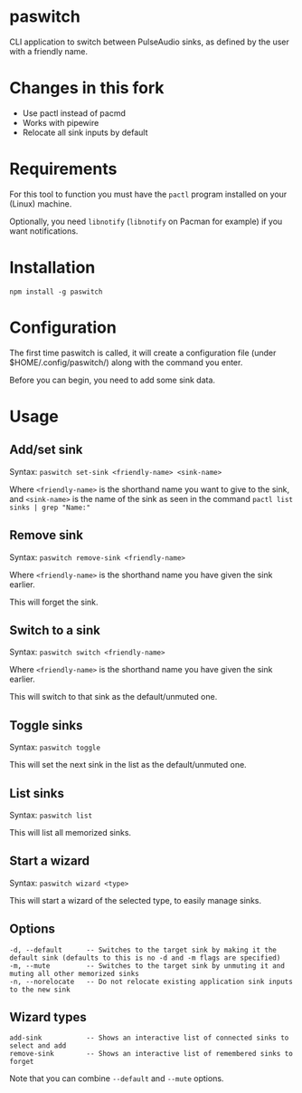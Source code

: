# paswitch

CLI application to switch between PulseAudio sinks, as defined by the user with a friendly name.

# Changes in this fork

- Use pactl instead of pacmd
- Works with pipewire
- Relocate all sink inputs by default

# Requirements

For this tool to function you must have the `pactl` program installed on your (Linux) machine.

Optionally, you need `libnotify` (`libnotify` on Pacman for example) if you want notifications.

# Installation

`npm install -g paswitch`

# Configuration

The first time paswitch is called, it will create a configuration file (under $HOME/.config/paswitch/) along with the command you enter.

Before you can begin, you need to add some sink data.

# Usage

## Add/set sink

Syntax: `paswitch set-sink <friendly-name> <sink-name>`

Where `<friendly-name>` is the shorthand name you want to give to the sink, and `<sink-name>` is the name of the sink as seen in the command `pactl list sinks | grep "Name:"`

## Remove sink

Syntax: `paswitch remove-sink <friendly-name>`

Where `<friendly-name>` is the shorthand name you have given the sink earlier.

This will forget the sink.

## Switch to a sink

Syntax: `paswitch switch <friendly-name>`

Where `<friendly-name>` is the shorthand name you have given the sink earlier.

This will switch to that sink as the default/unmuted one.

## Toggle sinks

Syntax: `paswitch toggle`

This will set the next sink in the list as the default/unmuted one.

## List sinks

Syntax: `paswitch list`

This will list all memorized sinks.

## Start a wizard

Syntax: `paswitch wizard <type>`

This will start a wizard of the selected type, to easily manage sinks.

## Options

```
-d, --default      -- Switches to the target sink by making it the default sink (defaults to this is no -d and -m flags are specified)
-m, --mute         -- Switches to the target sink by unmuting it and muting all other memorized sinks
-n, --norelocate   -- Do not relocate existing application sink inputs to the new sink
```

## Wizard types

```
add-sink           -- Shows an interactive list of connected sinks to select and add
remove-sink        -- Shows an interactive list of remembered sinks to forget
```

Note that you can combine `--default` and `--mute` options.
